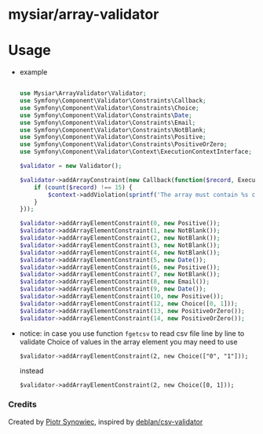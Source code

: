 # mysiar/array-validator

# Usage

* example


    ```php
    
    use Mysiar\ArrayValidator\Validator;
    use Symfony\Component\Validator\Constraints\Callback;
    use Symfony\Component\Validator\Constraints\Choice;
    use Symfony\Component\Validator\Constraints\Date;
    use Symfony\Component\Validator\Constraints\Email;
    use Symfony\Component\Validator\Constraints\NotBlank;
    use Symfony\Component\Validator\Constraints\Positive;
    use Symfony\Component\Validator\Constraints\PositiveOrZero;
    use Symfony\Component\Validator\Context\ExecutionContextInterface;
    
    $validator = new Validator();
    
    $validator->addArrayConstraint(new Callback(function($record, ExecutionContextInterface $context) {
        if (count($record) !== 15) {
            $context->addViolation(sprintf('The array must contain %s columns', 15));
        }
    }));
    
    $validator->addArrayElementConstraint(0, new Positive());
    $validator->addArrayElementConstraint(1, new NotBlank());
    $validator->addArrayElementConstraint(2, new NotBlank());
    $validator->addArrayElementConstraint(3, new NotBlank());
    $validator->addArrayElementConstraint(4, new NotBlank());
    $validator->addArrayElementConstraint(5, new Date());
    $validator->addArrayElementConstraint(6, new Positive());
    $validator->addArrayElementConstraint(7, new NotBlank());
    $validator->addArrayElementConstraint(8, new Email());
    $validator->addArrayElementConstraint(9, new Date());
    $validator->addArrayElementConstraint(10, new Positive());
    $validator->addArrayElementConstraint(12, new Choice([0, 1]));
    $validator->addArrayElementConstraint(13, new PositiveOrZero());
    $validator->addArrayElementConstraint(14, new PositiveOrZero());
    
    ```


* notice: in case you use function `fgetcsv` to read csv file line by line to validate Choice of values in the array element you may need to use
    ```
    $validator->addArrayElementConstraint(2, new Choice(["0", "1"]));
    ```
    instead
    ```
    $validator->addArrayElementConstraint(2, new Choice([0, 1]));
    ```

### Credits
Created by [Piotr Synowiec](https://github.com/mysiar), inspired by [deblan/csv-validator](https://gitnet.fr/deblan/csv-validator)
